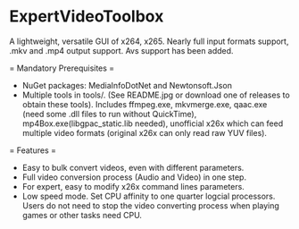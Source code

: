# ExpertVideoToolbox
A lightweight, versatile GUI of x264, x265. Nearly full input formats support, .mkv and .mp4 output support. Avs support has been added.

= Mandatory Prerequisites =
* NuGet packages: MediaInfoDotNet and Newtonsoft.Json
* Multiple tools in tools/. (See README.jpg or download one of releases to obtain these tools).
Includes ffmpeg.exe, mkvmerge.exe, qaac.exe (need some .dll files to run without QuickTime), mp4Box.exe(libgpac_static.lib needed), unofficial x26x which can feed multiple video formats (original x26x can only read raw YUV files).

= Features =
* Easy to bulk convert videos, even with different parameters.
* Full video conversion process (Audio and Video) in one step.
* For expert, easy to modify x26x command lines parameters.
* Low speed mode. Set CPU affinity to one quarter logcial processors. Users do not need to stop the video converting process when playing games or other tasks need CPU.   

